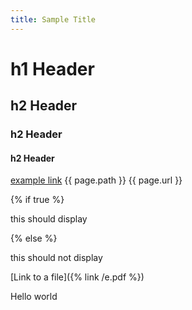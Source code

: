 ```yaml
---
title: Sample Title
---
```


<h1>h1 Header</h1>
<h2>h2 Header</h2>
<h3>h2 Header</h3>
<h4>h2 Header</h4>

<p><a href="https://mliu59.github.io/about.html">example link</a>
{{ page.path }}
{{ page.url }}
  

</p>

{% if true %}
<p> this should display </p>
{% else %}
<p> this should not display </p>

[Link to a file]({% link /e.pdf %})



<p>Hello world</p>
